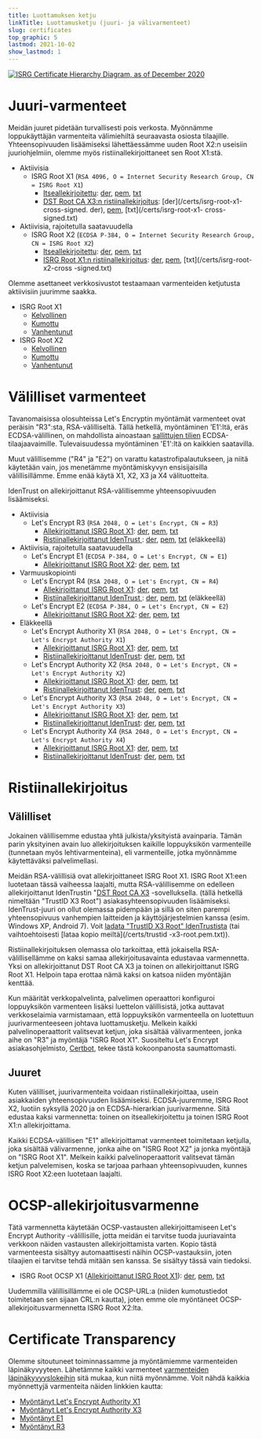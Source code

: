 ```yaml
---
title: Luottamuksen ketju
linkTitle: Luottamusketju (juuri- ja välivarmenteet)
slug: certificates
top_graphic: 5
lastmod: 2021-10-02
show_lastmod: 1
---
```



[![ISRG Certificate Hierarchy Diagram, as of December 2020](/images/isrg-hierarchy.png)](/images/isrg-hierarchy.png)

# Juuri-varmenteet

Meidän juuret pidetään turvallisesti pois verkosta. Myönnämme loppukäyttäjän varmenteita välimiehiltä seuraavasta osiosta tilaajille. Yhteensopivuuden lisäämiseksi lähettäessämme uuden Root X2:n useisiin juuriohjelmiin, olemme myös ristiinallekirjoittaneet sen Root X1:stä.

* Aktiivisia
  * ISRG Root X1 (`RSA 4096, O = Internet Security Research Group, CN = ISRG Root X1`)
    * [Itseallekirjoitettu](https://crt.sh/?id=9314791): [der](/certs/isrgrootx1.der), [pem](/certs/isrgrootx1.pem), [txt](/certs/isrgrootx1.txt)
    * [DST Root CA X3:n ristiinallekirjoitus](https://crt.sh/?id=3958242236): [der](/certs/isrg-root-x1-cross-signed. der), [pem](/certs/isrg-root-x1-cross-signed.pem), [txt](/certs/isrg-root-x1- cross-signed.txt)
* Aktiivisia, rajoitetulla saatavuudella
  * ISRG Root X2 (`ECDSA P-384, O = Internet Security Research Group, CN = ISRG Root X2`)
    * [Itseallekirjoitettu](https://crt.sh/?id=3335562555): [der](/certs/isrg-root-x2.der), [pem](/certs/isrg-root-x2.pem), [txt](/certs/isrg-root-x2.txt)
    * [ISRG Root X1:n ristiinallekirjoitus](https://crt.sh/?id=3334561878): [der](/certs/isrg-root-x2-cross-signed.der), [pem](/certs/isrg-root-x2-cross-signed.pem), [txt](/certs/isrg-root-x2-cross -signed.txt)

Olemme asettaneet verkkosivustot testaamaan varmenteiden ketjutusta aktiivisiin juurimme saakka.

* ISRG Root X1
  * [Kelvollinen](https://valid-isrgrootx1.letsencrypt.org/)
  * [Kumottu](https://revoked-isrgrootx1.letsencrypt.org/)
  * [Vanhentunut](https://expired-isrgrootx1.letsencrypt.org/)
* ISRG Root X2
  * [Kelvollinen](https://valid-isrgrootx2.letsencrypt.org/)
  * [Kumottu](https://revoked-isrgrootx2.letsencrypt.org/)
  * [Vanhentunut](https://expired-isrgrootx2.letsencrypt.org/)

# Välilliset varmenteet

Tavanomaisissa olosuhteissa Let's Encryptin myöntämät varmenteet ovat peräisin "R3":sta, RSA-välilliseltä. Tällä hetkellä, myöntäminen ’E1’:ltä, eräs ECDSA-välillinen, on mahdollista ainoastaan [sallittujen tilien](https://community.letsencrypt.org/t/ecdsa-availability-in-production-environment/150679) ECDSA-tilaajaavaimille. Tulevaisuudessa myöntäminen 'E1':ltä on kaikkien saatavilla.

Muut välillisemme ("R4" ja "E2") on varattu katastrofipalautukseen, ja niitä käytetään vain, jos menetämme myöntämiskyvyn ensisijaisilla välillisillämme. Emme enää käytä X1, X2, X3 ja X4 välituotteita.

IdenTrust on allekirjoittanut RSA-välillisemme yhteensopivuuden lisäämiseksi.

* Aktiivisia
  * Let's Encrypt R3 (`RSA 2048, O = Let's Encrypt, CN = R3`)
    * [Allekirjoittanut ISRG Root X1](https://crt.sh/?id=3334561879): [der](/certs/lets-encrypt-r3.der), [pem](/certs/lets-encrypt-r3.pem), [txt](/certs/lets-encrypt-r3.txt)
    * [Ristiinallekirjoittanut IdenTrust ](https://crt.sh/?id=3479778542): [der](/certs/lets-encrypt-r3-cross-signed.der), [pem](/certs/lets-encrypt-r3-cross-signed.pem), [txt](/certs/lets-encrypt-r3-cross-signed.txt) (eläkkeellä)
* Aktiivisia, rajoitetulla saatavuudella
  * Let's Encrypt E1 (`ECDSA P-384, O = Let's Encrypt, CN = E1`)
    * [Allekirjoittanut ISRG Root X2](https://crt.sh/?id=3334671964): [der](/certs/lets-encrypt-e1.der), [pem](/certs/lets-encrypt-e1.pem), [txt](/certs/lets-encrypt-e1.txt)
* Varmuuskopiointi
  * Let's Encrypt R4 (`RSA 2048, O = Let's Encrypt, CN = R4`)
    * [Allekirjoittanut ISRG Root X1](https://crt.sh/?id=3334561877): [der](/certs/lets-encrypt-r4.der), [pem](/certs/lets-encrypt-r4.pem), [txt](/certs/lets-encrypt-r4.txt)
    * [Ristiinallekirjoittanut IdenTrust ](https://crt.sh/?id=3479778543): [der](/certs/lets-encrypt-r4-cross-signed.der), [pem](/certs/lets-encrypt-r4-cross-signed.pem), [txt](/certs/lets-encrypt-r4-cross-signed.txt) (eläkkeellä)
  * Let's Encrypt E2 (`ECDSA P-384, O = Let's Encrypt, CN = E2`)
    * [Allekirjoittanut ISRG Root X2](https://crt.sh/?id=3334671963): [der](/certs/lets-encrypt-e2.der), [pem](/certs/lets-encrypt-e2.pem), [txt](/certs/lets-encrypt-e2.txt)
* Eläkkeellä
  * Let's Encrypt Authority X1 (`RSA 2048, O = Let's Encrypt, CN = Let's Encrypt Authority X1`)
    * [Allekirjoittanut ISRG Root X1](https://crt.sh/?id=9314792): [der](/certs/letsencryptauthorityx1.der), [pem](/certs/letsencryptauthorityx1.pem), [txt](/certs/letsencryptauthorityx1.txt)
    * [Ristiinallekirjoittanut IdenTrust](https://crt.sh/?id=10235198): [der](/certs/lets-encrypt-x1-cross-signed.der), [pem](/certs/lets-encrypt-x1-cross-signed.pem), [txt](/certs/lets-encrypt-x1-cross-signed.txt)
  * Let's Encrypt Authority X2 (`RSA 2048, O = Let's Encrypt, CN = Let's Encrypt Authority X2`)
    * [Allekirjoittanut ISRG Root X1](https://crt.sh/?id=12721505): [der](/certs/letsencryptauthorityx2.der), [pem](/certs/letsencryptauthorityx2.pem), [txt](/certs/letsencryptauthorityx2.txt)
    * [Ristiinallekirjoittanut IdenTrust](https://crt.sh/?id=10970235): [der](/certs/lets-encrypt-x2-cross-signed.der), [pem](/certs/lets-encrypt-x2-cross-signed.pem), [txt](/certs/lets-encrypt-x2-cross-signed.txt)
  * Let's Encrypt Authority X3 (`RSA 2048, O = Let's Encrypt, CN = Let's Encrypt Authority X3`)
    * [Allekirjoittanut ISRG Root X1](https://crt.sh/?id=47997543): [der](/certs/letsencryptauthorityx3.der), [pem](/certs/letsencryptauthorityx3.pem), [txt](/certs/letsencryptauthorityx3.txt)
    * [Ristiinallekirjoittanut IdenTrust](https://crt.sh/?id=15706126): [der](/certs/lets-encrypt-x3-cross-signed.der), [pem](/certs/lets-encrypt-x3-cross-signed.pem), [txt](/certs/lets-encrypt-x3-cross-signed.txt)
  * Let's Encrypt Authority X4 (`RSA 2048, O = Let's Encrypt, CN = Let's Encrypt Authority X4`)
    * [Allekirjoittanut ISRG Root X1](https://crt.sh/?id=47997546): [der](/certs/letsencryptauthorityx4.der), [pem](/certs/letsencryptauthorityx4.pem), [txt](/certs/letsencryptauthorityx4.txt)
    * [Ristiinallekirjoittanut IdenTrust](https://crt.sh/?id=15710291): [der](/certs/lets-encrypt-x4-cross-signed.der), [pem](/certs/lets-encrypt-x4-cross-signed.pem), [txt](/certs/lets-encrypt-x4-cross-signed.txt)

# Ristiinallekirjoitus

## Välilliset

Jokainen välillisemme edustaa yhtä julkista/yksityistä avainparia. Tämän parin yksityinen avain luo allekirjoituksen kaikille loppuyksikön varmenteille (tunnetaan myös lehtivarmenteina), eli varmenteille, jotka myönnämme käytettäväksi palvelimellasi.

Meidän RSA-välillisiä ovat allekirjoittaneet ISRG Root X1. ISRG Root X1:een luotetaan tässä vaiheessa laajalti, mutta RSA-välillisemme on edelleen allekirjoittanut IdenTrustin "[DST Root CA X3](https://crt.sh/?id=8395) -sovelluksella. (tällä hetkellä nimeltään "TrustID X3 Root") asiakasyhteensopivuuden lisäämiseksi. IdenTrust-juuri on ollut olemassa pidempään ja sillä on siten parempi yhteensopivuus vanhempien laitteiden ja käyttöjärjestelmien kanssa (esim. Windows XP, Android 7). Voit [ladata "TrustID X3 Root" IdenTrustista](https://www.identrust.com/support/downloads) (tai vaihtoehtoisesti [lataa kopio meiltä](/certs/trustid -x3-root.pem.txt)).

Ristiinallekirjoituksen olemassa olo tarkoittaa, että jokaisella RSA-välillisellämme on kaksi samaa allekirjoitusavainta edustavaa varmennetta. Yksi on allekirjoittanut DST Root CA X3 ja toinen on allekirjoittanut ISRG Root X1. Helpoin tapa erottaa nämä kaksi on katsoa niiden myöntäjän kenttää.

Kun määrität verkkopalvelinta, palvelimen operaattori konfiguroi loppuyksikön varmenteen lisäksi luettelon välillisistä, jotka auttavat verkkoselaimia varmistamaan, että loppuyksikön varmenteella on luotettuun juurivarmenteeseen johtava luottamusketju. Melkein kaikki palvelinoperaattorit valitsevat ketjun, joka sisältää välivarmenteen, jonka aihe on "R3" ja myöntäjä "ISRG Root X1". Suositeltu Let's Encrypt asiakasohjelmisto, [Certbot](https://certbot.org), tekee tästä kokoonpanosta saumattomasti.

## Juuret
Kuten välilliset, juurivarmenteita voidaan ristiinallekirjoittaa, usein asiakkaiden yhteensopivuuden lisäämiseksi. ECDSA-juuremme, ISRG Root X2, luotiin syksyllä 2020 ja on ECDSA-hierarkian juurivarmenne. Sitä edustaa kaksi varmennetta: toinen on itseallekirjoitettu ja toinen ISRG Root X1:n allekirjoittama.

Kaikki ECDSA-välillisen "E1" allekirjoittamat varmenteet toimitetaan ketjulla, joka sisältää välivarmenne, jonka aihe on "ISRG Root X2" ja jonka myöntäjä on "ISRG Root X1". Melkein kaikki palvelinoperaattorit valitsevat tämän ketjun palvelemisen, koska se tarjoaa parhaan yhteensopivuuden, kunnes ISRG Root X2:een luotetaan laajalti.

# OCSP-allekirjoitusvarmenne

Tätä varmennetta käytetään OCSP-vastausten allekirjoittamiseen Let's Encrypt Authority -välillisille, jotta meidän ei tarvitse tuoda juuriavainta verkkoon näiden vastausten allekirjoittamista varten. Kopio tästä varmenteesta sisältyy automaattisesti näihin OCSP-vastauksiin, joten tilaajien ei tarvitse tehdä mitään sen kanssa. Se sisältyy tässä vain tiedoksi.

* ISRG Root OCSP X1 ([Allekirjoittanut ISRG Root X1](https://crt.sh/?id=2929281974)): [der](/certs/isrg-root-ocsp-x1.der), [pem](/certs/isrg-root-ocsp-x1.pem), [txt](/certs/isrg-root-ocsp-x1.txt)

Uudemmilla välillisillämme ei ole OCSP-URL:a (niiden kumotustiedot toimitetaan sen sijaan CRL:n kautta), joten emme ole myöntäneet OCSP-allekirjoitusvarmennetta ISRG Root X2:lta.

# Certificate Transparency

Olemme sitoutuneet toiminnassamme ja myöntämiemme varmenteiden läpinäkyvyyteen. Lähetämme kaikki varmenteet [varmenteiden läpinäkyvyyslokeihin](https://www.certificate-transparency.org/) sitä mukaa, kun niitä myönnämme. Voit nähdä kaikkia myönnettyjä varmenteita näiden linkkien kautta:

* [Myöntänyt Let's Encrypt Authority X1](https://crt.sh/?Identity=%25&iCAID=7395)
* [Myöntänyt Let's Encrypt Authority X3](https://crt.sh/?Identity=%25&iCAID=16418)
* [Myöntänyt E1](https://crt.sh/?Identity=%25&iCAID=183283)
* [Myöntänyt R3](https://crt.sh/?Identity=%25&iCAID=183267)
